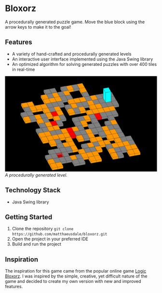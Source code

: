 # Bloxorz

A procedurally generated puzzle game. Move the blue block using the arrow keys to make it to the goal!

## Features
- A variety of hand-crafted and procedurally generated levels
- An interactive user interface implemented using the Java Swing library 
- An optimized algorithm for solving generated puzzles with over 400 tiles in real-time 

![alt](https://github.com/matthaeusdale/Bloxorz/blob/main/bloxorz_image.png)
*A procedurally generated level.*

## Technology Stack
- Java Swing library 

## Getting Started
1. Clone the repository `git clone https://github.com/matthaeusdale/bloxorz.git`
2. Open the project in your preferred IDE 
3. Build and run the project 

## Inspiration
The inspiration for this game came from the popular online game [Logic Bloxorz](https://www.mathplayground.com/logic_bloxorz.html). I was inspired by the simple, creative, yet difficult nature of the game and decided to create my own version with new and improved features.
